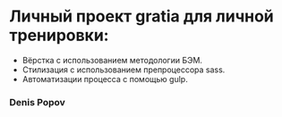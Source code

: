# Личный проект gratia для личной тренировки:
* Вёрстка с использованием методологии БЭМ.
* Стилизация с использованием препроцессора sass.
* Автоматизации процесса с помощью gulp.
### Denis Popov

